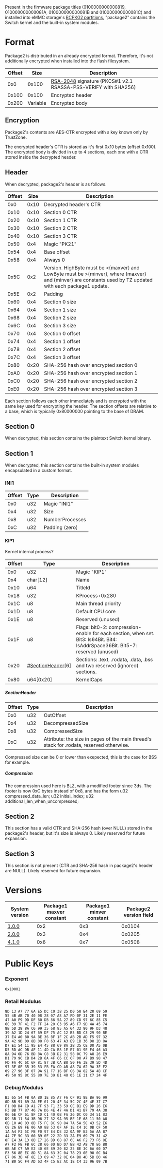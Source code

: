 Present in the firmware package titles (0100000000000819,
010000000000081A, 010000000000081B and 010000000000081C) and installed
into eMMC storage's [BCPKG2
partitions](Flash%20Filesystem#User%20Partitions.md##User_Partitions "wikilink"),
"package2" contains the Switch kernel and the built-in system modules.

# Format

Package2 is distributed in an already encrypted format. Therefore, it's
not additionally encrypted when installed into the flash
filesystem.

| Offset | Size     | Description                                                                                |
| ------ | -------- | ------------------------------------------------------------------------------------------ |
| 0x0    | 0x100    | [RSA-2048](#Public_Keys "wikilink") signature (PKCS\#1 v2.1 RSASSA-PSS-VERIFY with SHA256) |
| 0x100  | 0x100    | Encrypted header                                                                           |
| 0x200  | Variable | Encrypted body                                                                             |

## Encryption

Package2's contents are AES-CTR encrypted with a key known only by
TrustZone.

The encrypted header's CTR is stored as it's first 0x10 bytes (offset
0x100). The encrypted body is divided in up to 4 sections, each one with
a CTR stored inside the decrypted header.

## Header

When decrypted, package2's header is as
follows.

| Offset | Size | Description                                                                                                                                                  |
| ------ | ---- | ------------------------------------------------------------------------------------------------------------------------------------------------------------ |
| 0x0    | 0x10 | Decrypted header's CTR                                                                                                                                       |
| 0x10   | 0x10 | Section 0 CTR                                                                                                                                                |
| 0x20   | 0x10 | Section 1 CTR                                                                                                                                                |
| 0x30   | 0x10 | Section 2 CTR                                                                                                                                                |
| 0x40   | 0x10 | Section 3 CTR                                                                                                                                                |
| 0x50   | 0x4  | Magic "PK21"                                                                                                                                                 |
| 0x54   | 0x4  | Base offset                                                                                                                                                  |
| 0x58   | 0x4  | Always 0                                                                                                                                                     |
| 0x5C   | 0x2  | Version. HighByte must be \<{maxver} and LowByte must be \>{minver}, where {maxver} and {minver} are constants used by TZ updated with each package1 update. |
| 0x5E   | 0x2  | Padding                                                                                                                                                      |
| 0x60   | 0x4  | Section 0 size                                                                                                                                               |
| 0x64   | 0x4  | Section 1 size                                                                                                                                               |
| 0x68   | 0x4  | Section 2 size                                                                                                                                               |
| 0x6C   | 0x4  | Section 3 size                                                                                                                                               |
| 0x70   | 0x4  | Section 0 offset                                                                                                                                             |
| 0x74   | 0x4  | Section 1 offset                                                                                                                                             |
| 0x78   | 0x4  | Section 2 offset                                                                                                                                             |
| 0x7C   | 0x4  | Section 3 offset                                                                                                                                             |
| 0x80   | 0x20 | SHA-256 hash over encrypted section 0                                                                                                                        |
| 0xA0   | 0x20 | SHA-256 hash over encrypted section 1                                                                                                                        |
| 0xC0   | 0x20 | SHA-256 hash over encrypted section 2                                                                                                                        |
| 0xE0   | 0x20 | SHA-256 hash over encrypted section 3                                                                                                                        |

Each section follows each other immediately and is encrypted with the
same key used for encrypting the header. The section offsets are
relative to a base, which is typically 0x80000000 pointing to the base
of DRAM.

## Section 0

When decrypted, this section contains the plaintext Switch kernel
binary.

## Section 1

When decrypted, this section contains the built-in system modules
encapsulated in a custom format.

### INI1

| Offset | Type | Description     |
| ------ | ---- | --------------- |
| 0x0    | u32  | Magic "INI1"    |
| 0x4    | u32  | Size            |
| 0x8    | u32  | NumberProcesses |
| 0xC    | u32  | Padding (zero)  |

#### KIP1

Kernel internal
process?

| Offset | Type                                              | Description                                                                                                                    |
| ------ | ------------------------------------------------- | ------------------------------------------------------------------------------------------------------------------------------ |
| 0x0    | u32                                               | Magic "KIP1"                                                                                                                   |
| 0x4    | char\[12\]                                        | Name                                                                                                                           |
| 0x10   | u64                                               | TitleId                                                                                                                        |
| 0x18   | u32                                               | KProcess+0x280                                                                                                                 |
| 0x1C   | u8                                                | Main thread priority                                                                                                           |
| 0x1D   | u8                                                | Default CPU core                                                                                                               |
| 0x1E   | u8                                                | Reserved (unused)                                                                                                              |
| 0x1F   | u8                                                | Flags: bit0-2: compression-enable for each section, when set. Bit3: Is64Bit. Bit4: IsAddrSpace36Bit. Bit5-7: reserved (unused) |
| 0x20   | [\#SectionHeader](#SectionHeader "wikilink")\[6\] | Sections: .text, .rodata, .data, .bss and two reserved (ignored) sections.                                                     |
| 0x80   | u64\[0x20\]                                       | KernelCaps                                                                                                                     |

##### SectionHeader

| Offset | Type | Description                                                                              |
| ------ | ---- | ---------------------------------------------------------------------------------------- |
| 0x0    | u32  | OutOffset                                                                                |
| 0x4    | u32  | DecompressedSize                                                                         |
| 0x8    | u32  | CompressedSize                                                                           |
| 0xC    | u32  | Attribute: the size in pages of the main thread's stack for .rodata, reserved otherwise. |

Compressed size can be 0 or lower than exepected, this is the case for
BSS for example.

##### Compression

The compression used here is BLZ, with a modified footer since 3ds. The
footer is now 0xC bytes instead of 0x8, and has the form u32
compressed\_data\_len; u32 initial\_index; u32
additional\_len\_when\_uncompressed;

## Section 2

This section has a valid CTR and SHA-256 hash (over NULL) stored in the
package2's header, but it's size is always 0. Likely reserved for future
expansion.

## Section 3

This section is not present (CTR and SHA-256 hash in package2's header
are NULL). Likely reserved for future
expansion.

# Versions

| System version               | Package1 maxver constant | Package1 minver constant | Package2 version field |
| ---------------------------- | ------------------------ | ------------------------ | ---------------------- |
| [1.0.0](1.0.0.md "wikilink") | 0x2                      | 0x3                      | 0x0104                 |
| [2.0.0](2.0.0.md "wikilink") | 0x3                      | 0x4                      | 0x0205                 |
| [4.1.0](4.1.0.md "wikilink") | 0x6                      | 0x7                      | 0x0508                 |

# Public Keys

### Exponent

`0x10001`

### Retail Modulus

`8D 13 A7 77 6A E5 DC C0 3B 25 D0 58 E4 20 69 59`  
`55 4B AB 70 40 08 28 07 A8 A7 FD 0F 31 2E 11 FE`  
`47 A0 F9 9D DF 80 DB 86 5A 27 89 CD 97 6C 85 C5`  
`6C 39 7F 41 F2 FF 24 20 C3 95 A6 F7 9D 4A 45 74`  
`8B 5D 28 8A C6 99 35 68 85 A5 64 32 80 9F D3 48`  
`39 A2 1D 24 67 69 DF 75 AC 12 B5 BD C3 29 90 BE`  
`37 E4 A0 80 9A BE 36 BF 1F 2C AB 2B AD F5 97 32`  
`9A 42 9D 09 8B 08 F0 63 47 A3 E9 1B 36 D8 2D 8A`  
`D7 E1 54 11 95 E4 45 88 69 8A 2B 35 CE D0 A5 0B`  
`D5 5D AC DB AF 11 4D CA B8 1E E7 01 9E F4 46 A3`  
`8A 94 6D 76 BD 8A C8 3B D2 31 58 0C 79 A8 26 E9`  
`D1 79 9C CB D4 2B 6A 4F C6 CC CF 90 A7 B9 98 47`  
`FD FA 4C 6C 6F 81 87 3B CA B8 50 F6 3E 39 5D 4D`  
`97 3F 0F 35 39 53 FB FA CD AB A8 7A 62 9A 3F F2`  
`09 27 96 3F 07 9A 91 F7 16 BF C6 3A 82 5A 4B CF`  
`49 50 95 8C 55 80 7E 39 B1 48 05 1E 21 C7 24 4F`

### Debug Modulus

`B3 65 54 FB 0A B0 1E 85 A7 F6 CF 91 8E BA 96 99`  
`0D 8B 91 69 2A EE 01 20 4F 34 5C 2C 4F 4E 37 C7`  
`F1 0B D4 CD A1 7F 93 F1 33 59 CE B1 E9 DD 26 E6`  
`F3 BB 77 87 46 7A D6 4E 47 4A D1 41 B7 79 4A 38`  
`06 6E CF 61 8F CD C1 40 0B FA 26 DC C0 34 51 83`  
`D9 3B 11 54 3B 96 27 32 9A 95 BE 1E 68 11 50 A0`  
`6B 10 A8 83 8B F5 FC BC 90 84 7A 5A 5C 43 52 E6`  
`C8 26 E9 FE 06 A0 8B 53 0F AF 1E C4 1C 0B CF 50`  
`1A A4 F3 5C FB F0 97 E4 DE 32 0A 9F E3 5A AA B7`  
`44 7F 5C 33 60 B9 0F 22 2D 33 2A E9 69 79 31 42`  
`8F E4 3A 13 8B E7 26 BD 08 87 6C A6 F2 73 F6 8E`  
`A7 F2 FE FB 6C 28 66 0D BD D7 EB 42 A8 78 E6 B8`  
`6B AE C7 A9 E2 40 6E 89 20 82 25 8E 3C 6A 60 D7`  
`F3 56 8E EC 8D 51 8A 63 3C 04 78 23 0E 90 0C B4`  
`E7 86 3B 4F 8E 13 09 47 32 0E 04 B8 4D 5B B0 46`  
`71 B0 5C F4 AD 63 4F C5 E2 AC 1E C4 33 96 09 7B`
